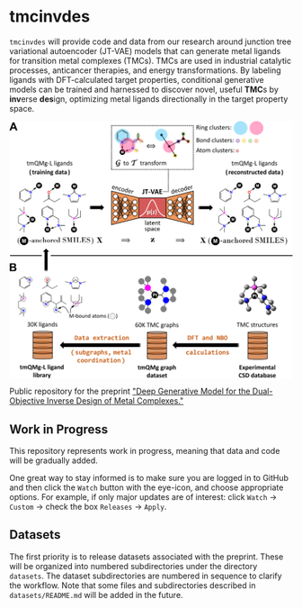 # tmcinvdes

`tmcinvdes` will provide code and data from our research around junction tree variational autoencoder (JT-VAE) models that can generate metal ligands for transition metal complexes (TMCs). TMCs are used in industrial catalytic processes, anticancer therapies, and energy transformations. By labeling ligands with DFT-calculated target properties, conditional generative models can be trained and harnessed to discover novel, useful **TMC**s by **inv**erse **des**ign, optimizing metal ligands directionally in the target property space. 

<img align="center" src="concept_overview.png" alt="Inverse Design of Metal Complexes" width="800"/>

Public repository for the preprint ["Deep Generative Model for the Dual-Objective Inverse Design of Metal Complexes."](https://doi.org/10.26434/chemrxiv-2024-mzs7b)

## Work in Progress

This repository represents work in progress, meaning that data and code will be gradually added. 

One great way to stay informed is to make sure you are logged in to GitHub and then click the `Watch` button with the eye-icon, and choose appropriate options. For example, if only major updates are of interest: click `Watch` -> `Custom` -> check the box `Releases` -> `Apply`.

## Datasets

The first priority is to release datasets associated with the preprint. These will be organized into numbered subdirectories under the directory `datasets`. The dataset subdirectories are numbered in sequence to clarify the workflow. Note that some files and subdirectories described in `datasets/README.md` will be added in the future. 

